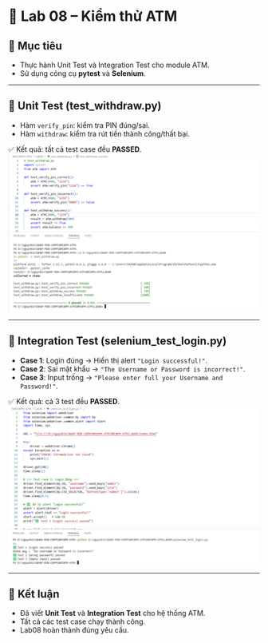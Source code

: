 # 🏧 Lab 08 – Kiểm thử ATM

## 🎯 Mục tiêu
- Thực hành Unit Test và Integration Test cho module ATM.  
- Sử dụng công cụ **pytest** và **Selenium**.  

---

## 🔹 Unit Test (test_withdraw.py)
- Hàm `verify_pin`: kiểm tra PIN đúng/sai.  
- Hàm `withdraw`: kiểm tra rút tiền thành công/thất bại.  

✅ Kết quả: tất cả test case đều **PASSED**.  
![report_pytest](./Lab08/unit_test.png)

---

## 🔹 Integration Test (selenium_test_login.py)
- **Case 1**: Login đúng → Hiển thị alert `"Login successful!"`.  
- **Case 2**: Sai mật khẩu → `"The Username or Password is incorrect!"`.  
- **Case 3**: Input trống → `"Please enter full your Username and Password!"`.  

✅ Kết quả: cả 3 test đều **PASSED**.  
![report_selenium](./Lab08/integration_test.png)

---

## 📌 Kết luận
- Đã viết **Unit Test** và **Integration Test** cho hệ thống ATM.  
- Tất cả các test case chạy thành công.  
- Lab08 hoàn thành đúng yêu cầu.  
